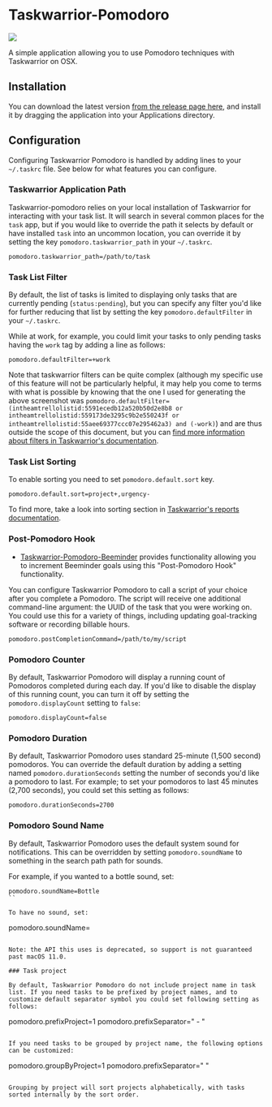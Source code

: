 # Taskwarrior-Pomodoro

![](http://coddingtonbear-public.s3.amazonaws.com/github/taskwarrior-pomodoro/screenshot.png)

A simple application allowing you to use Pomodoro techniques with Taskwarrior on OSX.

## Installation

You can download the latest version [from the release page here](https://github.com/coddingtonbear/taskwarrior-pomodoro/releases), and install it by dragging the application into your Applications directory.

## Configuration 

Configuring Taskwarrior Pomodoro is handled by adding lines to your `~/.taskrc` file.  See below for what features you can configure.

### Taskwarrior Application Path

Taskwarrior-pomodoro relies on your local installation of Taskwarrior for interacting with your task list.  It will search in several common places for the `task` app, but if you would like to override the path it selects by default or have installed `task` into an uncommon location, you can override it by setting the key `pomodoro.taskwarrior_path` in your `~/.taskrc`.

```
pomodoro.taskwarrior_path=/path/to/task
```

### Task List Filter

By default, the list of tasks is limited to displaying only tasks that are currently pending (`status:pending`), but you can specify any filter you'd like for further reducing that list by setting the key `pomodoro.defaultFilter` in your `~/.taskrc`.

While at work, for example, you could limit your tasks to only pending tasks having the `work` tag by adding a line as follows:

```
pomodoro.defaultFilter=+work
```

Note that taskwarrior filters can be quite complex (although my specific use of this feature will not be particularly helpful, it may help you come to terms with what is possible by knowing that the one I used for generating the above screenshot was `pomodoro.defaultFilter=(intheamtrellolistid:5591ecedb12a520b50d2e8b8 or intheamtrellolistid:559173de3295c9b2e550243f or intheamtrellolistid:55aee69377ccc07e295462a3) and (-work)`) and are thus outside the scope of this document, but you can [find more information about filters in Taskwarrior's documentation](http://taskwarrior.org/docs/filter.html).

### Task List Sorting

To enable sorting you need to set `pomodoro.default.sort` key.

```
pomodoro.default.sort=project+,urgency-
```

To find more, take a look into sorting section in [Taskwarrior's reports documentation](http://taskwarrior.org/docs/report.html).

### Post-Pomodoro Hook

* [Taskwarrior-Pomodoro-Beeminder](https://github.com/coddingtonbear/taskwarrior-pomodoro-beeminder) provides functionality allowing you to increment Beeminder goals using this "Post-Pomodoro Hook" functionality.

You can configure Taskwarrior Pomodoro to call a script of your choice after you complete a Pomodoro.  The script will receive one additional command-line argument: the UUID of the task that you were working on.  You could use this for a variety of things, including updating goal-tracking software or recording billable hours.

```
pomodoro.postCompletionCommand=/path/to/my/script
```

### Pomodoro Counter

By default, Taskwarrior Pomodoro will display a running count of Pomodoros completed during each day.  If you'd like to disable the display of this running count, you can turn it off by setting the ``pomodoro.displayCount`` setting to ``false``:

```
pomodoro.displayCount=false
```

### Pomodoro Duration

By default, Taskwarrior Pomodoro uses standard 25-minute (1,500 second) pomodoros.  You can override the default duration by adding a setting named ``pomodoro.durationSeconds`` setting the number of seconds you'd like a pomodoro to last.  For example; to set your pomodoros to last 45 minutes (2,700 seconds), you could set this setting as follows:

```
pomodoro.durationSeconds=2700
```

### Pomodoro Sound Name

By default, Taskwarrior Pomodoro uses the default system sound for notifications. This can be overridden by setting ``pomodoro.soundName`` to something in the search path path for sounds.

For example, if you wanted to a bottle sound, set:

```
pomodoro.soundName=Bottle
``

To have no sound, set:

```
pomodoro.soundName=
```

Note: the API this uses is deprecated, so support is not guaranteed past macOS 11.0.

### Task project

By default, Taskwarrior Pomodoro do not include project name in task list. If you need tasks to be prefixed by project names, and to customize default separator symbol you could set following setting as follows:

```
pomodoro.prefixProject=1
pomodoro.prefixSeparator=" - "
```

If you need tasks to be grouped by project name, the following options can be customized:

```
pomodoro.groupByProject=1
pomodoro.prefixSeparator="  "
```

Grouping by project will sort projects alphabetically, with tasks sorted internally by the sort order.

